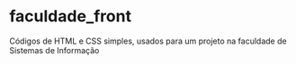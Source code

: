 # faculdade_front
Códigos de HTML e CSS simples, usados para um projeto na faculdade de Sistemas de Informação
